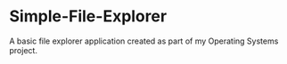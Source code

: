 # Simple-File-Explorer
A basic file explorer application created as part of my Operating Systems project.
